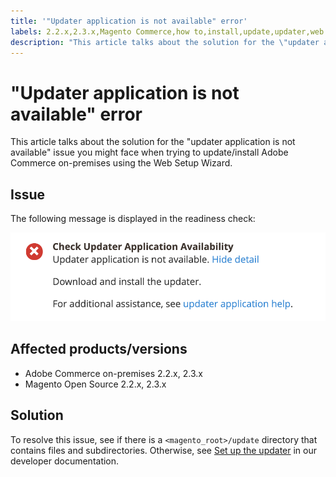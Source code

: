 ```yaml
---
title: '"Updater application is not available" error'
labels: 2.2.x,2.3.x,Magento Commerce,how to,install,update,updater,web setup wizard,Adobe Commerce,on-premises,Magento Open Source
description: "This article talks about the solution for the \"updater application is not available\" issue you might face when trying to update/install Adobe Commerce on-premises using the Web Setup Wizard."
---
```


# "Updater application is not available" error

This article talks about the solution for the "updater application is not available" issue you might face when trying to update/install Adobe Commerce on-premises using the Web Setup Wizard.

## Issue

The following message is displayed in the readiness check:

![Screen_Shot_2019-08-29_at_1.39.12_PM.png](assets/Screen_Shot_2019-08-29_at_1.39.12_PM.png)

## Affected products/versions

* Adobe Commerce on-premises 2.2.x, 2.3.x
* Magento Open Source 2.2.x, 2.3.x


## Solution

To resolve this issue, see if there is a `<magento_root>/update` directory that contains files and subdirectories. Otherwise, see [Set up the updater](https://devdocs.magento.com/guides/v2.3/comp-mgr/updater/update-updater.html) in our developer documentation.